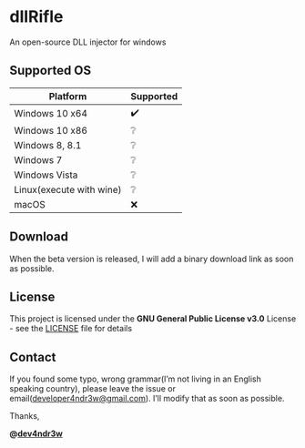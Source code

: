 # dllRifle
An open-source DLL injector for windows

## Supported OS

| Platform                 | Supported          |
| ------------------------ | ------------------ |
| Windows 10 x64           | :heavy_check_mark: |
| Windows 10 x86           | :grey_question:    |
| Windows 8, 8.1           | :grey_question:    |
| Windows 7                | :grey_question:    |
| Windows Vista            | :grey_question:    |
| Linux(execute with wine) | :grey_question:    |
| macOS                    | :x:                |

## Download

When the beta version is released, I will add a binary download link as soon as possible.

## License

This project is licensed under the **GNU General Public License v3.0** License - see the [LICENSE](https://github.com/dev4ndr3w/dllRifle/blob/master/LICENSE) file for details

## Contact

If you found some typo, wrong grammar(I’m not living in an English speaking country), please leave the issue or email(developer4ndr3w@gmail.com). I’ll modify that as soon as possible.

Thanks,

**@[dev4ndr3w](https://github.com/dev4ndr3w)**

